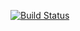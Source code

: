 [![Build Status](https://travis-ci.org/Badrpas/simple-geometry.svg?branch=master)](https://travis-ci.org/Badrpas/simple-geometry)